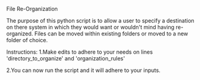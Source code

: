 File Re-Organization

The purpose of this python script is to allow a user to specify a destination on there system in which they would want or wouldn't mind having re-organized. Files can be moved within existing folders or moved to a new folder of choice.

Instructions:
1.Make edits to adhere to your needs on lines 'directory_to_organize' and 'organization_rules' 

2.You can now run the script and it will adhere to your inputs.